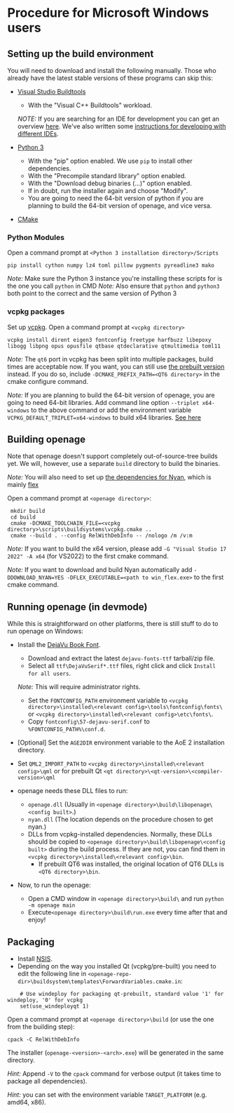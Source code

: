 # Procedure for Microsoft Windows users

<!---
__NOTE:__ We also have an installer for Win10 (x64), if you just want to play around with *openage* you can find it [here](https://github.com/SFTtech/openage/releases).

 Since Windows doesn't offer a native package manager, we use a mixture of manual and automated steps to get the dependencies for openage.
 *Please remember to replace the directories referenced below (written in <...>) with the appropriate values.*

## Using CI to build openage
If you use any CI (like Travis-CI or Appveyor) you can make your life easier by using the following yaml-configuration files:
- Win_x64 - MSVC 15.x - [> Download .yml <](https://gist.githubusercontent.com/simonsan/4c73314e005239938110ec9c91e484c0/raw/)
- Win_x86 - MSVC 15.x - [> Download .yml <](https://gist.githubusercontent.com/simonsan/390f2e3f60667608f74a2ed687e14dad/raw/)

They will build you the latest version from our master branch and package them into an installer and a portable 7z-file.

__NOTE:__ You need to manually make sure and doublecheck if the system you are building on has fulfilled all the [dependencies](/doc/building.md).
-->

## Setting up the build environment
 You will need to download and install the following manually.
 Those who already have the latest stable versions of these programs can skip this:
 - [Visual Studio Buildtools](https://aka.ms/vs/17/release/vs_BuildTools.exe)
   - With the "Visual C++ Buildtools" workload.

    _NOTE:_ If you are searching for an IDE for development you can get an overview [here](https://en.wikipedia.org/wiki/Comparison_of_integrated_development_environments#C/C++).
	We've also written some [instructions for developing with different IDEs](/doc/ide/README.md).

 - [Python 3](https://www.python.org/downloads/windows/)
   - With the "pip" option enabled. We use `pip` to install other dependencies.
   - With the "Precompile standard library" option enabled.
   - With the "Download debug binaries (...)" option enabled.
   - If in doubt, run the installer again and choose "Modify".
   - You are going to need the 64-bit version of python if you are planning to build the 64-bit version of openage, and vice versa.

 - [CMake](https://cmake.org/download/)

### Python Modules
 Open a command prompt at `<Python 3 installation directory>/Scripts`

    pip install cython numpy lz4 toml pillow pygments pyreadline3 mako

_Note:_ Make sure the Python 3 instance you're installing these scripts for is the one you call `python` in CMD
_Note:_ Also ensure that `python` and `python3` both point to the correct and the same version of Python 3

### vcpkg packages
 Set up [vcpkg](https://github.com/Microsoft/vcpkg#quick-start). Open a command prompt at `<vcpkg directory>`

    vcpkg install dirent eigen3 fontconfig freetype harfbuzz libepoxy libogg libpng opus opusfile qtbase qtdeclarative qtmultimedia toml11

 _Note:_ The `qt6` port in vcpkg has been split into multiple packages, build times are acceptable now.
 If you want, you can still use [the prebuilt version](https://www.qt.io/download-open-source/) instead.
 If you do so, include `-DCMAKE_PREFIX_PATH=<QT6 directory>` in the cmake configure command.

 _Note:_ If you are planning to build the 64-bit version of openage, you are going to need 64-bit libraries.
 Add command line option `--triplet x64-windows` to the above command or add the environment variable `VCPKG_DEFAULT_TRIPLET=x64-windows` to build x64 libraries. [See here](https://github.com/Microsoft/vcpkg/issues/1254)

<!---
__NOTE:__ You can also download the pre-built vcpkg dependencies (without Qt) [from this repository](https://github.com/simonsan/openage-win-dependencies/releases).
-->

## Building openage
 Note that openage doesn't support completely out-of-source-tree builds yet.
 We will, however, use a separate `build` directory to build the binaries.

_Note:_ You will also need to set up [the dependencies for Nyan](https://github.com/SFTtech/nyan/blob/master/doc/building.md#windows), which is mainly [flex](https://sourceforge.net/projects/winflexbison/)

Open a command prompt at `<openage directory>`:

     mkdir build
     cd build
     cmake -DCMAKE_TOOLCHAIN_FILE=<vcpkg directory>\scripts\buildsystems\vcpkg.cmake ..
     cmake --build . --config RelWithDebInfo -- /nologo /m /v:m

_Note:_ If you want to build the x64 version, please add `-G "Visual Studio 17 2022" -A x64` (for VS2022) to the first cmake command.

_Note:_ If you want to download and build Nyan automatically add `-DDOWNLOAD_NYAN=YES -DFLEX_EXECUTABLE=<path to win_flex.exe>` to the first cmake command.

## Running openage (in devmode)
 While this is straightforward on other platforms, there is still stuff to do to run openage on Windows:
  - Install the [DejaVu Book Font](https://dejavu-fonts.github.io/Download.html).
    - Download and extract the latest `dejavu-fonts-ttf` tarball/zip file.
    - Select all `ttf\DejaVuSerif*.ttf` files, right click and click `Install for all users`.

    _Note:_ This will require administrator rights.
    - Set the `FONTCONFIG_PATH` environment variable to `<vcpkg directory>\installed\<relevant config>\tools\fontconfig\fonts\` or `<vcpkg directory>\installed\<relevant config>\etc\fonts\`.
    - Copy `fontconfig\57-dejavu-serif.conf` to `%FONTCONFIG_PATH%\conf.d`.
  - [Optional] Set the `AGE2DIR` environment variable to the AoE 2 installation directory.
  - Set `QML2_IMPORT_PATH` to `<vcpkg directory>\installed\<relevant config>\qml` or for prebuilt Qt `<qt directory>\<qt-version>\<compiler-version>\qml`
  - openage needs these DLL files to run:
    - `openage.dll` (Usually in `<openage directory>\build\libopenage\<config built>`.)
    - `nyan.dll` (The location depends on the procedure chosen to get nyan.)
    - DLLs from vcpkg-installed dependencies. Normally, these DLLs should be copied to `<openage directory>\build\libopenage\<config built>` during the build process. If they are not, you can find them in `<vcpkg directory>\installed\<relevant config>\bin`.
      - If prebuilt QT6 was installed, the original location of QT6 DLLs is `<QT6 directory>\bin`.

  - Now, to run the openage:
    - Open a CMD window in `<openage directory>\build\` and run `python -m openage main`
    - Execute`<openage directory>\build\run.exe` every time after that and enjoy!

## Packaging

 - Install [NSIS](https://sourceforge.net/projects/nsis/files/latest/download).
 - Depending on the way you installed Qt (vcpkg/pre-built) you need to edit the following line in `<openage-repo-dir>\buildsystem\templates\ForwardVariables.cmake.in`:
```
	# Use windeploy for packaging qt-prebuilt, standard value '1' for windeploy, '0' for vcpkg
	set(use_windeployqt 1)
```

 Open a command prompt at `<openage directory>\build` (or use the one from the building step):

    cpack -C RelWithDebInfo

 The installer (`openage-<version>-<arch>.exe`) will be generated in the same directory.<br>

 _Hint:_ Append `-V` to the `cpack` command for verbose output (it takes time to package all dependencies).

 _Hint:_ <arch> you can set with the environment variable `TARGET_PLATFORM` (e.g. amd64, x86).
